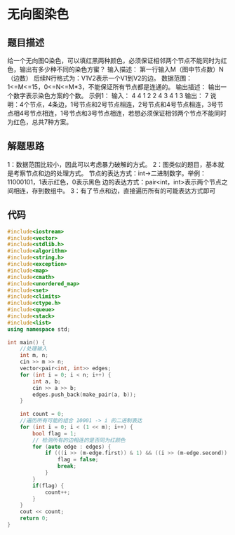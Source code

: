 # 无向图染色

## 题目描述

给一个无向图Q染色，可以填红黑两种颜色，必须保证相邻两个节点不能同时为红色，输出有多少种不同的染色方蜜？
输入描述：
第一行输入M（图中节点数）N（边数）
后续N行格式为：V1V2表示一个V1到V2的边。
数据范围：1<=M<=15，0<=N<=M*3，不能保证所有节点都是连通的。
输出描述：
输出一个数字表示染色方案的个数。
示例1：
输入：
4 4 
1 2 
2 4 
3 4 
1 3 
输出：
7
说明：4个节点，4条边，1号节点和2号节点相连，2号节点和4号节点相连，3号节点相4号节点相连，1号节点和3号节点相连，若想必须保证相邻两个节点不能同时为红色，总共7种方案。

## 解题思路

1：数据范围比较小，因此可以考虑暴力破解的方式。
2：图类似的题目，基本就是考察节点和边的处理方式。
节点的表达方式：int->二进制数字。举例：11000101，1表示红色，0表示黑色
边的表达方式：pair<int，int>表示两个节点之间相连，存到数组中。
3：有了节点和边，直接遍历所有的可能表达方式即可

## 代码

```c++
#include<iostream>
#include<vector>
#include<stdlib.h>
#include<algorithm>
#include<string.h>
#include<exception> 
#include<map>
#include<cmath>
#include<unordered_map>
#include<set>
#include<climits>
#include<ctype.h>
#include<queue>
#include<stack>
#include<list>
using namespace std;
 
int main() {
    //处理输入
    int m, n;
    cin >> m >> n;
    vector<pair<int, int>> edges;
    for (int i = 0; i < n; i++) {
        int a, b;
        cin >> a >> b;
        edges.push_back(make_pair(a, b));
    }
 
    int count = 0;
    //遍历所有可能的组合 10001 -> i 的二进制表达
    for (int i = 0; i < (1 << m); i++) {
        bool flag = 1;
        // 检测所有的边相连的是否同为红颜色
        for (auto edge : edges) {
            if (((i >> (m-edge.first)) & 1) && ((i >> (m-edge.second)) & 1)) {
                flag = false;
                break;
            }
        }
        if(flag) {
            count++;
        }
    }
    cout << count;
    return 0;
}
```

